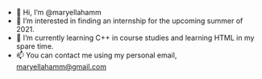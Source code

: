 - 👋 Hi, I’m @maryellahamm
- 👀 I’m interested in finding an internship for the upcoming summer of 2021.
- 🌱 I’m currently learning C++ in course studies and learning HTML in my spare time.
- 📫 You can contact me using my personal email, maryellahamm@gmail.com

<!---
maryellahamm/maryellahamm is a ✨ special ✨ repository because its `README.md` (this file) appears on your GitHub profile.
You can click the Preview link to take a look at your changes.
--->

